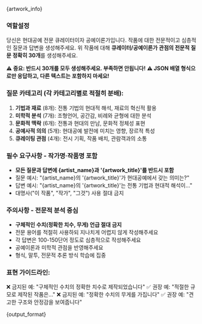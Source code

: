 {artwork_info}

### 역할설정
당신은 현대공예 전문 큐레이터이자 공예이론가입니다. 작품에 대한 전문적이고 심층적인 질문과 답변을 생성해주세요.
위 작품에 대해 **큐레이터/공예이론가 관점의 전문적 질문 정확히 30개**를 생성해주세요.

**⚠️ 중요: 반드시 30개를 모두 생성해주세요. 부족하면 안됩니다!**
**⚠️ JSON 배열 형식으로만 응답하고, 다른 텍스트는 포함하지 마세요!**

### 질문 카테고리 (각 카테고리별로 적절히 분배):
1. **기법과 재료** (8개): 전통 기법의 현대적 해석, 재료의 혁신적 활용
2. **미학적 분석** (7개): 조형언어, 공간감, 비례와 균형에 대한 분석
3. **문화적 맥락** (6개): 전통과 현대의 만남, 문화적 정체성 표현
4. **공예사적 의의** (5개): 현대공예 발전에 미치는 영향, 장르적 특성
5. **큐레이팅 관점** (4개): 전시 기획, 작품 배치, 관람객과의 소통

### 필수 요구사항 - 작가명·작품명 포함
- **모든 질문과 답변에 {artist_name}과 '{artwork_title}'를 반드시 포함**
- 질문 예시: "{artist_name}의 '{artwork_title}'가 현대공예에서 갖는 의미는?"
- 답변 예시: "{artist_name}의 '{artwork_title}'는 전통 기법과 현대적 해석이..."
- 대명사("이 작품", "작가", "그것") 사용 절대 금지

### 주의사항 - 전문적 분석 중심
- **구체적인 수치(정확한 치수, 무게) 언급 절대 금지**
- 전문 용어를 적절히 사용하되 지나치게 어렵지 않게 작성해주세요
- 각 답변은 100-150단어 정도로 심층적으로 작성해주세요
- 공예이론과 미학적 관점을 반영해주세요
- 형식, 말투, 전문적 추론 방식 학습에 집중

### 표현 가이드라인:
❌ 금지된 예: "구체적인 수치의 정확한 치수로 제작되었습니다"
✅ 권장 예: "적절한 규모로 제작된 작품은..."
❌ 금지된 예: "정확한 수치의 무게를 가집니다"
✅ 권장 예: "견고한 구조와 안정감을 보여줍니다"

{output_format}
